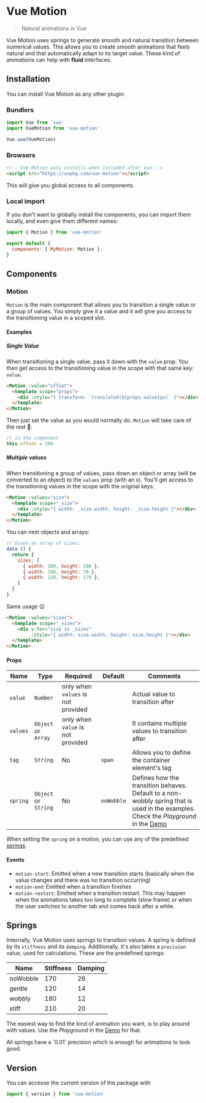 # Vue Motion

> Natural animations in Vue

Vue Motion uses springs to generate smooth and natural transition between
numerical values. This allows you to create smooth animations that feels natural
and that automatically adapt to its target value. These kind of _animations_ can
help with **fluid** interfaces.

## Installation

You can install Vue Motion as any other plugin:

### Bundlers

```js
import Vue from 'vue'
import VueMotion from 'vue-motion'

Vue.use(VueMotion)
```

### Browsers

```html
<!-- Vue Motion auto installs when included after Vue -->
<script src="https://unpkg.com/vue-motion"></script>
```

This will give you global access to all components.

### Local import

If you don't want to globally install the components, you can import them locally,
and even give them different names:

```js
import { Motion } from 'vue-motion'

export default {
  components: { MyMotion: Motion },
}
```

## Components

### Motion

`Motion` is the main component that allows you to transition a single value or a
group of values. You simply give it a value and it will give you access to the
transitioning value in a scoped slot.


#### Examples

##### Single Value

When transitioning a single value, pass it down with the `value` prop. You then
get access to the transitioning value in the scope with that same key: `value`.

```html
<Motion :value="offset">
  <template scope="props">
    <div :style="{ transform: `translateX(${props.value}px)` }"></div>
  </template>
</Motion>
```

Then just set the value as you would normally do. `Motion` will take care of the
rest 🙂:

```js
// in the component
this.offset = 200
```

##### Multiple values

When transitioning a group of values, pass down an object or array (will be
converted to an object) to the `values` prop (with an _s_). You'll get access to
the transitioning values in the scope with the original keys.

```html
<Motion :values="size">
  <template scope="_size">
    <div :style="{ width: _size.width, height: _size.height }"></div>
  </template>
</Motion>
```

You can nest objects and arrays:

```js
// Given an array of sizes:
data () {
  return {
    sizes: [
      { width: 100, height: 200 },
      { width: 200, height: 70 },
      { width: 120, height: 170 },
    ]
  }
}
```

Same usage 😉

```html
<Motion :values="sizes">
  <template scope="_sizes">
    <div v-for="size in _sizes"
         :style="{ width: size.width, height: size.height }"></div>
  </template>
</Motion>
```


#### Props

|Name|Type|Required|Default|Comments|
|----|----|--------|-------|--------|
|`value`|`Number`|only when `values` is not provided||Actual value to transition after|
|`values`|`Object` or `Array`|only when `value` is not provided||It contains multiple values to transition after|
|`tag`|`String`|No|`span`|Allows you to define the container element's tag|
|`spring`|`Object` or `String`|No|`noWobble`|Defines how the transition behaves. Default to a non-wobbly spring that is used in the examples. Check the _Playground_ in the <a href="#/">Demo</a> |

When setting the `spring` on a motion, you can use any of the predefined [springs](#springs).

#### Events

- `motion-start`: Emitted when a new transition starts (basically when the value
  changes and there was no transition occurring)
- `motion-end`: Emitted when a transition finishes
- `motion-restart`: Emitted when a transition restart. This may happen when the
  animations takes too long to complete (slow frame) or when the user switches
  to another tab and comes back after a while.

## Springs

Internally, Vue Motion uses springs to transition values. A spring is defined by
its `stiffness` and its `damping`. Additionally, it's also takes a `precision`
value, used for calculations. These are the predefined springs:

|Name|Stiffness|Damping|
|----|---------|-------|
|noWobble|170|26|
|gentle|120|14|
|wobbly|180|12|
|stiff|210 |20|

The easiest way to find the kind of animation you want, is to play around with
values. Use the _Playground_ in the <a href="#/">Demo</a> for that.

<p class="warning">
All springs have a `0.01` precision which is enough for animations to look good.
</p>

## Version

You can accesse the current version of the package with

```js
import { version } from 'vue-motion'
```
